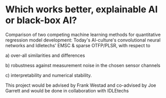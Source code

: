 Which works better, explainable AI or black-box AI?
=
Comparison of  two competing machine learning methods for quantitative regression model development: Today's AI-culture's  convolutional neural networks and Idletechs' EMSC & sparse OTFP/PLSR, with respect to

a) over-all similarities and differences 

b) robustness against measurement noise in the chosen sensor channels

c) interpretability and numerical stability.

This project would be advised by Frank Westad and co-advised by Joe Garrett and would be done in collaboration with IDLEtechs
